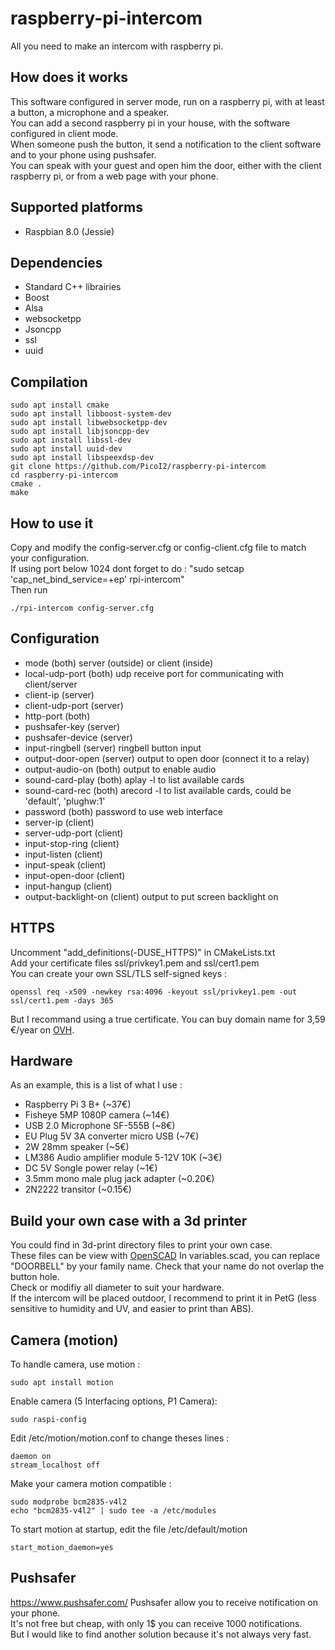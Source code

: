 # raspberry-pi-intercom
All you need to make an intercom with raspberry pi.

How does it works
---------
This software configured in server mode, run on a raspberry pi, with at least a button, a microphone and a speaker.<br>
You can add a second raspberry pi in your house, with the software configured in client mode.<br>
When someone push the button, it send a notification to the client software and to your phone using pushsafer.<br>
You can speak with your guest and open him the door, either with the client raspberry pi, or from a web page with your phone.

Supported platforms
---------
- Raspbian 8.0 (Jessie)

Dependencies
---------
- Standard C++ librairies
- Boost
- Alsa
- websocketpp
- Jsoncpp
- ssl
- uuid

Compilation
---------
```Shell
sudo apt install cmake
sudo apt install libboost-system-dev
sudo apt install libwebsocketpp-dev
sudo apt install libjsoncpp-dev
sudo apt install libssl-dev
sudo apt install uuid-dev
sudo apt install libspeexdsp-dev
git clone https://github.com/PicoI2/raspberry-pi-intercom
cd raspberry-pi-intercom
cmake .
make
```

How to use it
---------
Copy and modify the config-server.cfg or config-client.cfg file to match your configuration.<br>
If using port below 1024 dont forget to do : "sudo setcap 'cap_net_bind_service=+ep' rpi-intercom"<br>
Then run
```Shell
./rpi-intercom config-server.cfg
```

Configuration
---------
- mode (both)
server (outside) or client (inside)
- local-udp-port (both)
udp receive port for communicating with client/server
- client-ip (server)
- client-udp-port (server)
- http-port (both)
- pushsafer-key (server)
- pushsafer-device (server)
- input-ringbell (server)
ringbell button input
- output-door-open (server)
output to open door (connect it to a relay)
- output-audio-on (both)
output to enable audio
- sound-card-play (both)
aplay -l to list available cards
- sound-card-rec (both)
arecord -l to list available cards, could be 'default', 'plughw:1'
- password (both)
password to use web interface
- server-ip (client)
- server-udp-port (client)
- input-stop-ring (client)
- input-listen (client)
- input-speak (client)
- input-open-door (client)
- input-hangup (client)
- output-backlight-on (client)
output to put screen backlight on

HTTPS
---------
Uncomment "add_definitions(-DUSE_HTTPS)" in CMakeLists.txt<br>
Add your certificate files ssl/privkey1.pem and ssl/cert1.pem<br>
You can create your own SSL/TLS self-signed keys :<br>
```Shell
openssl req -x509 -newkey rsa:4096 -keyout ssl/privkey1.pem -out ssl/cert1.pem -days 365
```
But I recommand using a true certificate. You can buy domain name for 3,59 €/year on <a href="https://www.ovh.com/fr/domaines/dotovh.xml">OVH</a>.

Hardware
---------
As an example, this is a list of what I use :
- Raspberry Pi 3 B+ (~37€)
- Fisheye 5MP 1080P camera (~14€)
- USB 2.0 Microphone SF-555B (~8€)
- EU Plug 5V 3A converter micro USB (~7€)
- 2W 28mm speaker (~5€)
- LM386 Audio amplifier module 5-12V 10K (~3€)
- DC 5V Songle power relay (~1€)
- 3.5mm mono male plug jack adapter (~0.20€)
- 2N2222 transitor (~0.15€)


Build your own case with a 3d printer
---------
You could find in 3d-print directory files to print your own case.<br>
These files can be view with <a href="http://www.openscad.org/">OpenSCAD</a>
In variables.scad, you can replace "DOORBELL" by your family name. Check that your name do not overlap the button hole.<br>
Check or modifiy all diameter to suit your hardware.<br>
If the intercom will be placed outdoor, I recommend to print it in PetG (less sensitive to humidity and UV, and easier to print than ABS).

Camera (motion)
---------
To handle camera, use motion :
```Shell
sudo apt install motion
```
Enable camera (5 Interfacing options, P1 Camera):
```Shell
sudo raspi-config
```
Edit /etc/motion/motion.conf to change theses lines :
```Shell
daemon on
stream_localhost off
```

Make your camera motion compatible :
```Shell
sudo modprobe bcm2835-v4l2
echo "bcm2835-v4l2" | sudo tee -a /etc/modules
```

To start motion at startup, edit the file /etc/default/motion
```Shell
start_motion_daemon=yes
```

Pushsafer
---------
<a href="https://www.pushsafer.com/">https://www.pushsafer.com/</a>
Pushsafer allow you to receive notification on your phone.<br>
It's not free but cheap, with only 1$ you can receive 1000 notifications.<br>
But I would like to find another solution because it's not always very fast.<br>
